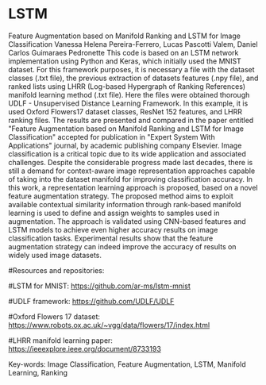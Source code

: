 # LSTM
Feature Augmentation based on Manifold Ranking and LSTM for Image Classification
Vanessa Helena Pereira-Ferrero, Lucas Pascotti Valem, Daniel Carlos Guimaraes Pedronette
This code is based on an LSTM network implementation using Python and Keras,
which initially used the MNIST dataset. For this framework purposes, it is necessary 
a file with the dataset classes (.txt file), the previous extraction of datasets features
(.npy file), and ranked lists using LHRR (Log-based Hypergraph of Ranking References)
manifold learning method (.txt file). Here the files were obtained thorough
UDLF - Unsupervised Distance Learning Framework. In this example, it is used Oxford
Flowers17 dataset classes, ResNet 152 features, and LHRR ranking files. 
The results are presented and compared in the paper entitled "Feature Augmentation based 
on Manifold Ranking and LSTM for Image Classification" accepted for publication in 
"Expert System With Applications" journal, by academic publishing company Elsevier.
Image classification is a critical topic due to its wide application and associated challenges. 
Despite the considerable progress made last decades, there is still a demand for
context-aware image representation approaches capable of taking into the dataset
manifold for improving classification accuracy. In this work, a representation learning
approach is proposed, based on a novel feature augmentation strategy. The proposed
method aims to exploit available contextual similarity information through rank-based
manifold learning is used to define and assign weights to samples used in
augmentation. The approach is validated using CNN-based features and LSTM models
to achieve even higher accuracy results on image classification tasks. Experimental
results show that the feature augmentation strategy can indeed improve the accuracy
of results on widely used image datasets.

#Resources and repositories:

#LSTM for MNIST: https://github.com/ar-ms/lstm-mnist

#UDLF framework: https://github.com/UDLF/UDLF

#Oxford Flowers 17 dataset: https://www.robots.ox.ac.uk/~vgg/data/flowers/17/index.html

#LHRR manifold learning paper: https://ieeexplore.ieee.org/document/8733193

Key-words: Image Classification, Feature Augmentation, LSTM, Manifold Learning, Ranking
